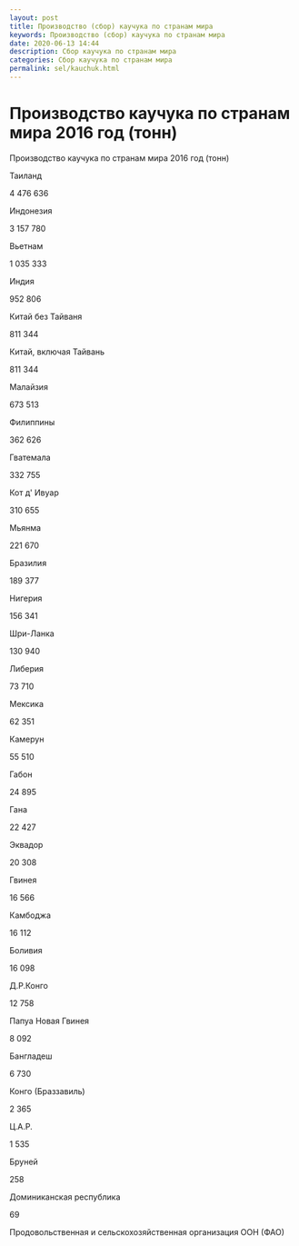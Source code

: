 ```yaml
---
layout: post
title: Производство (сбор) каучука по странам мира 
keywords: Производство (сбор) каучука по странам мира
date: 2020-06-13 14:44
description: Сбор каучука по странам мира
categories: Сбор каучука по странам мира
permalink: sel/kauchuk.html
---
```


# Производство каучука по странам мира 2016 год (тонн)



Производство каучука по странам мира 2016 год (тонн)









Таиланд


4 476 636






Индонезия


3 157 780






Вьетнам


1 035 333






Индия


952 806






Китай без Тайваня


811 344






Китай, включая Тайвань


811 344






Малайзия


673 513






Филиппины


362 626






Гватемала


332 755






Кот д&#39; Ивуар


310 655






Мьянма


221 670






Бразилия


189 377






Нигерия


156 341






Шри-Ланка


130 940






Либерия


73 710






Мексика


62 351






Камерун


55 510






Габон


24 895






Гана


22 427






Эквадор


20 308






Гвинея


16 566






Камбоджа


16 112






Боливия


16 098






Д.Р.Конго


12 758






Папуа Новая Гвинея


8 092






Бангладеш


6 730






Конго (Браззавиль)


2 365






Ц.А.Р.


1 535






Бруней


258






Доминиканская республика


69








Продовольственная и сельскохозяйственная организация ООН (ФАО) 


			

